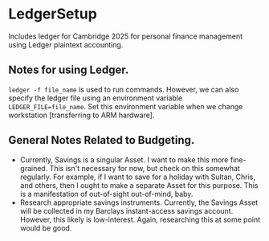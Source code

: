# LedgerSetup
Includes ledger for Cambridge 2025 for personal finance management using Ledger plaintext accounting.

## Notes for using Ledger.

`ledger -f file_name` is used to run commands. However, we can also specify the ledger file using an environment variable  `LEDGER_FILE=file_name`. Set this environment variable when we change workstation \[transferring to ARM hardware\].

## General Notes Related to Budgeting.

- Currently, Savings is a singular Asset. I want to make this more fine-grained. This isn't necessary for now, but check on this somewhat regularly. For example, if I want to save for a holiday with Sultan, Chris, and others, then I ought to make a separate Asset for this purpose. This is a manifestation of out-of-sight out-of-mind, baby.
- Research appropriate savings instruments. Currently, the Savings Asset will be collected in my Barclays instant-access savings account. However, this likely is low-interest. Again, researching this at some point would be good.
